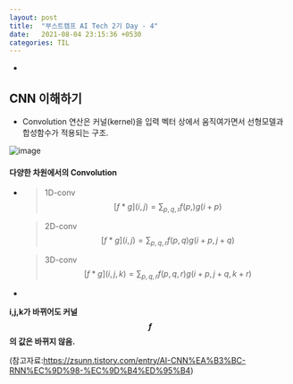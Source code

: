 ```yaml
---
layout: post
title:  "부스트캠프 AI Tech 2기 Day - 4"
date:   2021-08-04 23:15:36 +0530
categories: TIL
---
```


-

## CNN 이해하기

- Convolution 연산은 커널(kernel)을 입력 벡터 상에서 움직여가면서 선형모델과 합성함수가 적용되는 구조.


![image](https://user-images.githubusercontent.com/61610411/128285565-799639ed-6dd6-46e0-8633-8408aeb038dc.png)




#### 다양한 차원에서의 Convolution

-
    > 1D-conv
    $$[f * g](i,j) = \displaystyle\sum_{p,q,r}{f(p,)g(i+p)}$$


    > 2D-conv
    $$[f * g](i,j) = \displaystyle\sum_{p,q,r}{f(p,q)g(i+p,j+q)}$$


    > 3D-conv 
    $$[f * g](i,j,k) = \displaystyle\sum_{p,q,r}{f(p,q,r)g(i+p,j+q,k+r)}$$
-


**i,j,k가 바뀌어도 커널 $$f$$의 값은 바뀌지 않음.**

(참고자료:https://zsunn.tistory.com/entry/AI-CNN%EA%B3%BC-RNN%EC%9D%98-%EC%9D%B4%ED%95%B4)